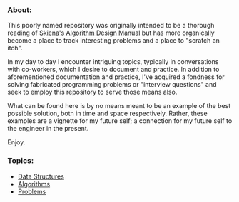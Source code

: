 ### About:
This poorly named repository was originally intended to be a thorough reading of [Skiena's Algorithm Design Manual](https://www.amazon.com/s/?ie=UTF8&keywords=skiena+algorithm+design+manual&tag=googhydr-20&index=aps&hvadid=177234932584&hvpos=1t1&hvnetw=g&hvrand=12992417675248320985&hvpone=&hvptwo=&hvqmt=e&hvdev=c&hvdvcmdl=&hvlocint=&hvlocphy=9002292&hvtargid=kwd-34266377750&ref=pd_sl_9dkfr84cbx_e) but has more organically become a place to track interesting problems and a place to "scratch an itch".

In my day to day I encounter intriguing topics, typically in conversations with co-workers, which I desire to document and practice. In addition to aforementioned documentation and practice, I've acquired a fondness for solving fabricated programming problems or "interview questions" and seek to employ this repository to serve those means also.

What can be found here is by no means meant to be an example of the best possible solution, both in time and space respectively. Rather, these examples are a vignette for my future self; a connection for my future self to the engineer in the present.

Enjoy.

### Topics:
- [Data Structures]()
- [Algorithms]()
- [Problems]()